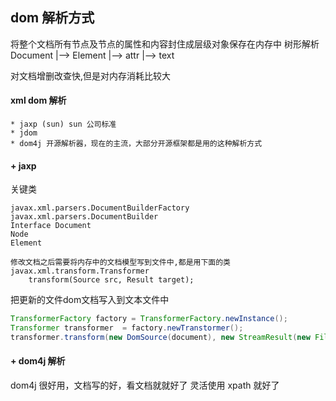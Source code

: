## dom 解析方式
将整个文档所有节点及节点的属性和内容封住成层级对象保存在内存中
树形解析
Document 
	|--> Element
		|--> attr
		|--> text

对文档增删改查快,但是对内存消耗比较大

#### xml dom 解析
	* jaxp (sun) sun 公司标准
	* jdom
	* dom4j 开源解析器，现在的主流，大部分开源框架都是用的这种解析方式

#### + jaxp
关键类
```
javax.xml.parsers.DocumentBuilderFactory
javax.xml.parsers.DocumentBuilder
Interface Document
Node
Element 

修改文档之后需要将内存中的文档模型写到文件中,都是用下面的类
javax.xml.transform.Transformer
	transform(Source src, Result target);
```
把更新的文件dom文档写入到文本文件中
```java
TransformerFactory factory = TransformerFactory.newInstance();
Transformer transformer  = factory.newTranstormer();
transformer.transform(new DomSource(document), new StreamResult(new FileOutputStream(".../xxx.xml")));
```

#### + dom4j 解析
dom4j 很好用，文档写的好，看文档就就好了
灵活使用 xpath 就好了
